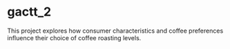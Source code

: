 # gactt_2
This project explores how consumer characteristics and coffee preferences influence their choice of coffee roasting levels.
